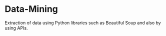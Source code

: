 # Data-Mining
Extraction of data using Python libraries such as Beautiful Soup and also by using APIs.
